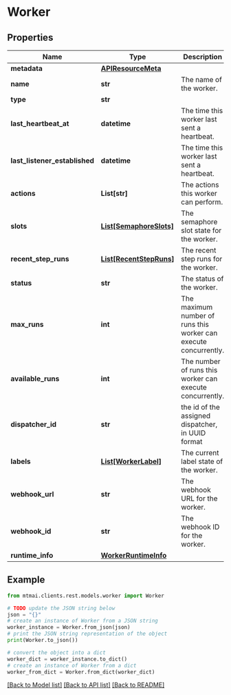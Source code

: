 # Worker


## Properties

Name | Type | Description | Notes
------------ | ------------- | ------------- | -------------
**metadata** | [**APIResourceMeta**](APIResourceMeta.md) |  | 
**name** | **str** | The name of the worker. | 
**type** | **str** |  | 
**last_heartbeat_at** | **datetime** | The time this worker last sent a heartbeat. | [optional] 
**last_listener_established** | **datetime** | The time this worker last sent a heartbeat. | [optional] 
**actions** | **List[str]** | The actions this worker can perform. | [optional] 
**slots** | [**List[SemaphoreSlots]**](SemaphoreSlots.md) | The semaphore slot state for the worker. | [optional] 
**recent_step_runs** | [**List[RecentStepRuns]**](RecentStepRuns.md) | The recent step runs for the worker. | [optional] 
**status** | **str** | The status of the worker. | [optional] 
**max_runs** | **int** | The maximum number of runs this worker can execute concurrently. | [optional] 
**available_runs** | **int** | The number of runs this worker can execute concurrently. | [optional] 
**dispatcher_id** | **str** | the id of the assigned dispatcher, in UUID format | [optional] 
**labels** | [**List[WorkerLabel]**](WorkerLabel.md) | The current label state of the worker. | [optional] 
**webhook_url** | **str** | The webhook URL for the worker. | [optional] 
**webhook_id** | **str** | The webhook ID for the worker. | [optional] 
**runtime_info** | [**WorkerRuntimeInfo**](WorkerRuntimeInfo.md) |  | [optional] 

## Example

```python
from mtmai.clients.rest.models.worker import Worker

# TODO update the JSON string below
json = "{}"
# create an instance of Worker from a JSON string
worker_instance = Worker.from_json(json)
# print the JSON string representation of the object
print(Worker.to_json())

# convert the object into a dict
worker_dict = worker_instance.to_dict()
# create an instance of Worker from a dict
worker_from_dict = Worker.from_dict(worker_dict)
```
[[Back to Model list]](../README.md#documentation-for-models) [[Back to API list]](../README.md#documentation-for-api-endpoints) [[Back to README]](../README.md)


